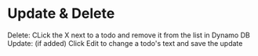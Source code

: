 # Update & Delete
Delete: CLick the X next to a todo and remove it from the list in Dynamo DB
Update: (if added) Click Edit to change a todo's text and save the update